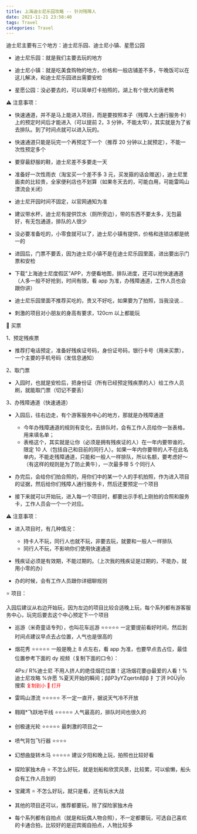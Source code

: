 ```yaml
---
title: 上海迪士尼乐园攻略 -- 针对残障人
date: 2021-11-21 23:58:40
tags: Travel
categories: Travel
---
```


迪士尼主要有三个地方：迪士尼乐园、迪士尼小镇、星愿公园

- 迪士尼乐园：就是我们主要去玩的地方

- 迪士尼小镇：就是吃美食购物的地方，价格和一般店铺差不多，午晚饭可以在这儿解决，和迪士尼乐园进出需要安检

- 星愿公园：没必要去的，可以简单打卡拍照的，湖上有个很大的唐老鸭

⚠️ 注意事项：

- 快速通道，并不是马上能进入项目，而是要按照本子（残障人士通行服务卡）上的预定时间后才能进入（可以提前 2，3 分钟，不能太早），其实就是为了省去排队。到了时间点就可以进入玩的。

- 快速通道只能是玩完一个再预定下一个（推荐 20 分钟以上就预定），不能一次性预定多个

- 要穿最舒服的鞋，迪士尼差不多要走一天

- 准备好一次性雨衣（淘宝买一个差不多 3 元，买发箍的话会赠送），迪士尼里面卖的比较贵，全家便利店也不划算（如果冬天去的，可能白用，可能雷鸣山漂流会关闭）

- 迪士尼开园时间不固定，以官网通知为准

- 建议带水杯，迪士尼有提供饮水（厕所旁边），带的东西不要太多，无包最好，有无包通道，排队的人很少

- 没必要准备吃的，小零食就可以了，迪士尼小镇有提供，价格和连锁店都是统一的

- 进园后，门票不要丢，因为迪士尼小镇不是在迪士尼乐园里面，进出要出示门票和安检

- 下载“上海迪士尼度假区”APP，方便看地图，排队进度，还可以抢快速通道（人多一般不好抢到，时间有限，看 app 为准，办残障通道，工作人员也会跟你讲）

- 迪士尼乐园里面不推荐买吃的，贵又不好吃，如果要为了拍照，当我没说…

- 刺激的项目对小朋友的身高有要求，120cm 以上都能玩

🎫 买票

1、预定残疾票

- 推荐打电话预定，准备好残疾证号码，身份证号码，银行卡号（用来买票），一个主要的手机号码（发信息通知）

2、取门票

- 入园时，也就是安检后，把身份证（所有已经预定残疾票的人）给工作人员刷，就能取门票（切记不要丢）

3、办残障通道（快速通道）

- 入园后，往右边走，有个游客服务中心的地方，那就是办残障通道

  - 今年办残障通道的规则有变化，去排队时，会有工作人员给你一张表格，用来填名单；
  - 表格这个，其实就是让你（必须是拥有残疾证的人）在一年内要带谁的，限定 10 人（包括自己和目前的同行人）。如果一年内你要带的人不在此名单内，不能走残障通道，只能和一般人一样排队，所以名额，要考虑好～（有这样的规则是为了防止黄牛），一次最多带 5 个同行人

- 办完后，会给你们拍合照的，用你们中的某一个人的手机拍照，作为进入项目的证据，然后给你们残障人通行服务卡，然后还要预定一个项目

- 接下来就可以开始玩，进入每一个项目时，都要出示手机上刚拍的合照和服务卡，工作人员会一个一个对应。

⚠️ 注意事项：

- 进入项目时，有几种情况：

  - 持卡人不玩，同行人也就不玩，非要去玩，就要和一般人一样排队
  - 同行人不玩，不影响你们使用快速通道

- 残疾证必须是有效期，不能过期的。（上次我的残疾证是过期的，不能办，就用小零的办）

- 办的时候，会有工作人员跟你详细聊规则

⭐️ 项目：

入园后建议从右边开始玩，因为左边的项目比较合适晚上玩，每个系列都有游客服务中心，玩完后要去这个中心预定下一个项目

- 巡游（米奇童话专列），也叫花车巡游 ⭐️⭐️⭐️⭐️⭐️
  一定要提前看好时间，然后到时间点建议早点去占位置，人气也是很高的

- 烟花秀 ⭐️⭐️⭐️⭐️⭐️
  一般是晚上 8 点左右，看 app 为准，也要早点去占位，最佳位置参考下面的 dy 视频（复制下面的口令）：

  4Ps:/ R%迪士尼 不用人挤人的绝佳烟花位置！这场烟花要@最爱的人看！%迪士尼攻略 %许愿 %夏天开始的瞬间；ββP3yYZqertn8ββ 扌丁汧 Þ0ÜÿĨņ 搜索
  <font color="red" size=2>复制到小 🍠 打开</font>

- 雷鸣山漂流 ⭐️⭐️⭐️⭐️⭐️
  不一定一直开，据说天气冷不开放

- 翱翔\*飞跃地平线 ⭐️⭐️⭐️⭐️⭐️
  人气最高的，排队时间也很久的

- 创极速光轮 ⭐️⭐️⭐️⭐️⭐️
  最刺激的项目之一

- 喷气背包飞行器 ⭐️⭐️⭐️⭐️

- 幻想曲旋转木马 ⭐️⭐️⭐️⭐️⭐️
  建议夕阳和晚上玩，拍照也比较好看

- 探险家独木舟 ⭐️
  不怎么好玩，就是划船和欣赏风景，比较累，可以偷懒，船头会有工作人员划的

- 宝藏湾 ⭐️
  不怎么好玩，就只是看，还有玩水大战

- 其他的项目还可以，推荐都要玩，除了探险家独木舟

- 每个系列都有自拍点（就是和玩偶人物合照），不一定都要玩，可选自己喜欢的卡通合拍，比较好的是迎宾阁自拍点，人物比较多
